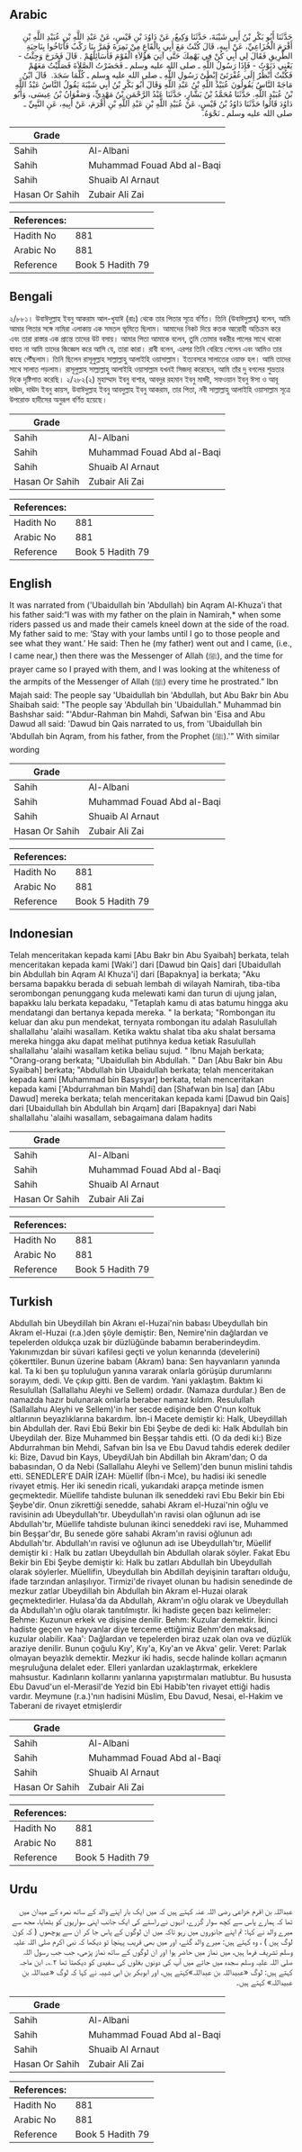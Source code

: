 ## Arabic


<div dir="rtl" lang="ar" style={{fontSize:'larger',backgroundColor:'#f8f9fa',padding:20}}>
حَدَّثَنَا أَبُو بَكْرِ بْنُ أَبِي شَيْبَةَ، حَدَّثَنَا وَكِيعٌ، عَنْ دَاوُدَ بْنِ قَيْسٍ، عَنْ عَبْدِ اللَّهِ بْنِ عُبَيْدِ اللَّهِ بْنِ أَقْرَمَ الْخُزَاعِيِّ، عَنْ أَبِيهِ، قَالَ كُنْتُ مَعَ أَبِي بِالْقَاعِ مِنْ نَمِرَةَ فَمَرَّ بِنَا رَكْبٌ فَأَنَاخُوا بِنَاحِيَةِ الطَّرِيقِ فَقَالَ لِي أَبِي كُنْ فِي بَهْمِكَ حَتَّى آتِيَ هَؤُلاَءِ الْقَوْمَ فَأُسَائِلَهُمْ ‏.‏ قَالَ فَخَرَجَ وَجِئْتُ - يَعْنِي دَنَوْتُ - فَإِذَا رَسُولُ اللَّهِ ـ صلى الله عليه وسلم ـ فَحَضَرْتُ الصَّلاَةَ فَصَلَّيْتُ مَعَهُمْ فَكُنْتُ أَنْظُرُ إِلَى عُفْرَتَىْ إِبْطَىْ رَسُولِ اللَّهِ ـ صلى الله عليه وسلم ـ كُلَّمَا سَجَدَ‏.‏ ‏ قَالَ ابْنُ مَاجَهْ النَّاسُ يَقُولُونَ عُبَيْدُ اللَّهِ بْنُ عَبْدِ اللَّهِ وَقَالَ أَبُو بَكْرِ بْنُ أَبِي شَيْبَةَ يَقُولُ النَّاسُ عَبْدُ اللَّهِ بْنُ عُبَيْدِ اللَّهِ‏‏.‏ حَدَّثَنَا مُحَمَّدُ بْنُ بَشَّارٍ، حَدَّثَنَا عَبْدُ الرَّحْمَنِ بْنُ مَهْدِيٍّ، وَصَفْوَانُ بْنُ عِيسَى، وَأَبُو دَاوُدَ قَالُوا حَدَّثَنَا دَاوُدُ بْنُ قَيْسٍ، عَنْ عُبَيْدِ اللَّهِ بْنِ عَبْدِ اللَّهِ بْنِ أَقْرَمَ، عَنْ أَبِيهِ، عَنِ النَّبِيِّ ـ صلى الله عليه وسلم ـ نَحْوَهُ‏.‏
</div>
<div style={{backgroundColor:'#f8f9fa',padding:20, marginBottom: 10}}><table> <thead> <tr> <th>Grade</th> <th></th> </tr> </thead> <tbody> <tr><td>Sahih</td><td>Al-Albani</td></tr><tr><td>Sahih</td><td>Muhammad Fouad Abd al-Baqi</td></tr><tr><td>Sahih</td><td>Shuaib Al Arnaut</td></tr><tr><td>Hasan Or Sahih</td><td>Zubair Ali Zai</td></tr></tbody></table><table> <thead> <tr> <th>References:</th> <th></th> </tr> </thead> <tbody><tr><td>Hadith No</td><td>881</td></tr><tr><td>Arabic No</td><td>881</td></tr><tr><td>Reference</td><td>Book 5 Hadith 79</td></tr></tbody></table></div>

## Bengali


<div dir="ltr" lang="bn" style={{fontSize:'larger',backgroundColor:'#f8f9fa',padding:20}}>
২/৮৮১। উবাঈদুল্লাহ ইবনু আকরাম আল-খুযাঈ (রাঃ) থেকে তার পিতার সূত্রে বর্ণিত। তিনি (উবাঈদুল্লাহ্) বলেন, আমি আমার পিতার সঙ্গে নামিরা এলাকায় এক সমতল ভূমিতে ছিলাম। আমাদের নিকট দিয়ে কতক আরোহী অতিক্রম করে এবং তারা রাস্তার এক প্রান্তে তাদের উট বসায়। আমার পিতা আমাকে বলেন, তুমি তোমার বকরীর পালের সাথে থাকো যাবত না আমি তাদের জিজ্ঞেস করে আসি যে, তারা কারা। রাবী বলেন, এরপর তিনি বেরিয়ে গেলেন এবং আমিও তার কাছে পৌঁছলাম। তিনি ছিলেন রাসূলুল্লাহ সাল্লাল্লাহু আলাইহি ওয়াসাল্লাম। ইত্যবসরে সালাতের ওয়াক্ত হল। আমি তাদের সাথে সালাত পড়লাম। রাসূলুল্লাহ সাল্লাল্লাহু আলাইহি ওয়াসাল্লাম যখনই সিজদা্ করেছেন, আমি তাঁর দু বগলের শুভ্রতার দিকে দৃষ্টিপাত করেছি। ২/২৮২(২) মুহাম্মাদ ইবনু বাশার, আবদুর রহমান ইবনু মাহ্দী, সফওয়ান ইবনু ঈসা ও আবূ দাঊদ, দাঊদ ইবনু কায়স, উবাঈদুল্লাহ ইবনু আবদুল্লাহ ইবনু আকরাম, তার পিতা, নবী সাল্লাল্লাহু আলাইহি ওয়াসাল্লাম সূত্রে উপরোক্ত হাদীসের অনুরূপ বর্ণিত হয়েছে।
</div>
<div style={{backgroundColor:'#f8f9fa',padding:20, marginBottom: 10}}><table> <thead> <tr> <th>Grade</th> <th></th> </tr> </thead> <tbody> <tr><td>Sahih</td><td>Al-Albani</td></tr><tr><td>Sahih</td><td>Muhammad Fouad Abd al-Baqi</td></tr><tr><td>Sahih</td><td>Shuaib Al Arnaut</td></tr><tr><td>Hasan Or Sahih</td><td>Zubair Ali Zai</td></tr></tbody></table><table> <thead> <tr> <th>References:</th> <th></th> </tr> </thead> <tbody><tr><td>Hadith No</td><td>881</td></tr><tr><td>Arabic No</td><td>881</td></tr><tr><td>Reference</td><td>Book 5 Hadith 79</td></tr></tbody></table></div>

## English


<div dir="ltr" lang="en" style={{fontSize:'larger',backgroundColor:'#f8f9fa',padding:20}}>
It was narrated from ('Ubaidullah bin 'Abdullah) bin Aqram Al-Khuza'i that his father said:“I was with my father on the plain in Namirah,* when some riders passed us and made their camels kneel down at the side of the road. My father said to me: ‘Stay with your lambs until I go to those people and see what they want.’ He said: Then he (my father) went out and I came, (i.e., I came near,) then there was the Messenger of Allah (ﷺ), and the time for prayer came so I prayed with them, and I was looking at the whiteness of the armpits of the Messenger of Allah (ﷺ) every time he prostrated.” Ibn Majah said: The people say 'Ubaidullah bin 'Abdullah, but Abu Bakr bin Abu Shaibah said: "The people say 'Abdullah bin 'Ubaidullah." Muhammad bin Bashshar said: "'Abdur-Rahman bin Mahdi, Safwan bin 'Eisa and Abu Dawud all said: 'Dawud bin Qais narrated to us, from 'Ubaidullah bin 'Abdullah bin Aqram, from his father, from the Prophet (ﷺ).'" With similar wording
</div>
<div style={{backgroundColor:'#f8f9fa',padding:20, marginBottom: 10}}><table> <thead> <tr> <th>Grade</th> <th></th> </tr> </thead> <tbody> <tr><td>Sahih</td><td>Al-Albani</td></tr><tr><td>Sahih</td><td>Muhammad Fouad Abd al-Baqi</td></tr><tr><td>Sahih</td><td>Shuaib Al Arnaut</td></tr><tr><td>Hasan Or Sahih</td><td>Zubair Ali Zai</td></tr></tbody></table><table> <thead> <tr> <th>References:</th> <th></th> </tr> </thead> <tbody><tr><td>Hadith No</td><td>881</td></tr><tr><td>Arabic No</td><td>881</td></tr><tr><td>Reference</td><td>Book 5 Hadith 79</td></tr></tbody></table></div>

## Indonesian


<div dir="ltr" lang="id" style={{fontSize:'larger',backgroundColor:'#f8f9fa',padding:20}}>
Telah menceritakan kepada kami [Abu Bakr bin Abu Syaibah] berkata, telah menceritakan kepada kami [Waki'] dari [Dawud bin Qais] dari [Ubaidullah bin Abdullah bin Aqram Al Khuza'i] dari [Bapaknya] ia berkata; "Aku bersama bapakku berada di sebuah lembah di wilayah Namirah, tiba-tiba serombongan penunggang kuda melewati kami dan turun di ujung jalan, bapakku lalu berkata kepadaku, "Tetaplah kamu di atas batumu hingga aku mendatangi dan bertanya kepada mereka. " Ia berkata; "Rombongan itu keluar dan aku pun mendekat, ternyata rombongan itu adalah Rasulullah shallallahu 'alaihi wasallam. Ketika waktu shalat tiba aku shalat bersama mereka hingga aku dapat melihat putihnya kedua ketiak Rasulullah shallallahu 'alaihi wasallam ketika beliau sujud. " Ibnu Majah berkata; "Orang-orang berkata; "Ubaidullah bin Abdullah. " Dan [Abu Bakr bin Abu Syaibah] berkata; "Abdullah bin Ubaidullah berkata; telah menceritakan kepada kami [Muhammad bin Basysyar] berkata, telah menceritakan kepada kami ['Abdurrahman bin Mahdi] dan [Shafwan bin Isa] dan [Abu Dawud] mereka berkata; telah menceritakan kepada kami [Dawud bin Qais] dari [Ubaidullah bin Abdullah bin Arqam] dari [Bapaknya] dari Nabi shallallahu 'alaihi wasallam, sebagaimana dalam hadits
</div>
<div style={{backgroundColor:'#f8f9fa',padding:20, marginBottom: 10}}><table> <thead> <tr> <th>Grade</th> <th></th> </tr> </thead> <tbody> <tr><td>Sahih</td><td>Al-Albani</td></tr><tr><td>Sahih</td><td>Muhammad Fouad Abd al-Baqi</td></tr><tr><td>Sahih</td><td>Shuaib Al Arnaut</td></tr><tr><td>Hasan Or Sahih</td><td>Zubair Ali Zai</td></tr></tbody></table><table> <thead> <tr> <th>References:</th> <th></th> </tr> </thead> <tbody><tr><td>Hadith No</td><td>881</td></tr><tr><td>Arabic No</td><td>881</td></tr><tr><td>Reference</td><td>Book 5 Hadith 79</td></tr></tbody></table></div>

## Turkish


<div dir="ltr" lang="tr" style={{fontSize:'larger',backgroundColor:'#f8f9fa',padding:20}}>
Abdullah bin Ubeydillah bin Akranı el-Huzai'nin babası Ubeydullah bin Akram el-Huzai (r.a.)den şöyle demiştir: Ben, Nemire'nin dağlardan ve tepelerden oldukça uzak bir düzlüğünde babamın beraberindeydim. Yakınımızdan bir süvari kafilesi geçti ve yolun kenarında (develerini) çökerttiler. Bunun üzerine babam (Akram) bana: Sen hayvanların yanında kal. Ta ki ben şu topluluğun yanına vararak onlarla görüşüp durumlarını sorayım, dedi. Ve çıkıp gitti. Ben de vardım. Yani yaklaştım. Baktım ki Resulullah (Sallallahu Aleyhi ve Sellem) ordadır. (Namaza durdular.) Ben de namazda hazır bulunarak onlarla beraber namaz kıldım. Resulullah (Sallallahu Aleyhi ve Sellem)'in her secde edişinde ben O'nun koltuk altlarının beyazlıklarına bakardım. İbn-i Macete demiştir ki: Halk, Ubeydillah bin Abdullah der. Ravi Ebü Bekir bin Ebi Şeybe de dedi ki: Halk Abdullah bin Ubeydilah der. Bize Muhammed bin Beşşar tahdis etti. (O da dedi ki:) Bize Abdurrahman bin Mehdi, Safvan bin İsa ve Ebu Davud tahdis ederek dediler ki: Bize, Davud bin Kays, UbeydiUah bin Abdillah bin Akram'dan; O da babasından, O da Nebi (Sallallahu Aleyhi ve Sellem)'den bunun mislini tahdis etti. SENEDLER'E DAİR İZAH: Müellif (İbn-i Mce), bu hadisi iki senedIe rivayet etmiş. Her iki senedin ricali, yukarıdaki arapça metinde ismen geçmektedir. Müellife tahdiste bulunan ilk seneddeki ravi Ebu Bekir bin Ebi Şeybe'dir. Onun zikrettiği senedde, sahabi Akram el-Huzai'nin oğlu ve ravisinin adı UbeyduIIah'tır. Ubeydullah'ın ravisi olan oğlunun adı ise Abdullah'tır, Müellife tahdiste bulunan ikinci seneddeki ravi ise, Muhammed bin Beşşar'dır, Bu senede göre sahabi Akram'ın ravisi oğlunun adı Abdullah'tır. Abdullah'ın ravisi ve oğlunun adı ise Ubeydullah'tır, Müellif demiştir ki : Halk bu zatları Ubeydullah bin Abdullah olarak söyler. Fakat Ebu Bekir bin Ebi Şeybe demiştir ki: Halk bu zatları AbduIIah bin Ubeydullah olarak söylerler. Müellifin, Ubeydullah bin Abdillah deyişinin taraftarı olduğu, ifade tarzından anlaşılıyor. Tirmizi'de rivayet olunan bu hadisin senedinde de mezkur zatlar Ubeydillah bin Abdullah bin Akram el-Huzai olarak geçmektedirler. Hulasa'da da Abdullah, Akram'ın oğlu olarak ve Ubeydullah da Abdullah'ın oğlu olarak tanıtılmıştır. İki hadiste geçen bazı kelimeler: Behme: Kuzunun erkek ve dişisine denilir. Behm: Kuzular demektir. İkinci hadiste geçen ve hayvanlar diye terceme ettiğimiz Behm'den maksad, kuzular olabilir. Kaa': Dağlardan ve tepelerden biraz uzak olan ova ve düzlük araziye denilir. Bunun çoğulu Kıy', Kıy'a, Kıy'an ve Akva' gelir. Veret: Parlak olmayan beyazlık demektir. Mezkur iki hadis, secde halinde kolları açmanın meşruluğuna delalet eder. Elleri yanlardan uzaklaştırmak, erkeklere mahsustur. Kadınların kollarını yanlarına yapıştırmaları matlubtur. Bu hususta Ebu Davud'un el-Merasil'de Yezid bin Ebi Habib'ten rivayet ettiği hadis vardır. Meymune (r.a.)'nın hadisini Müslim, Ebu Davud, Nesai, el-Hakim ve Taberani de rivayet etmişlerdir
</div>
<div style={{backgroundColor:'#f8f9fa',padding:20, marginBottom: 10}}><table> <thead> <tr> <th>Grade</th> <th></th> </tr> </thead> <tbody> <tr><td>Sahih</td><td>Al-Albani</td></tr><tr><td>Sahih</td><td>Muhammad Fouad Abd al-Baqi</td></tr><tr><td>Sahih</td><td>Shuaib Al Arnaut</td></tr><tr><td>Hasan Or Sahih</td><td>Zubair Ali Zai</td></tr></tbody></table><table> <thead> <tr> <th>References:</th> <th></th> </tr> </thead> <tbody><tr><td>Hadith No</td><td>881</td></tr><tr><td>Arabic No</td><td>881</td></tr><tr><td>Reference</td><td>Book 5 Hadith 79</td></tr></tbody></table></div>

## Urdu


<div dir="rtl" lang="ur" style={{fontSize:'larger',backgroundColor:'#f8f9fa',padding:20}}>
عبداللہ بن اقرم خزاعی رضی اللہ عنہ کہتے ہیں کہ میں ایک بار اپنے والد کے ساتھ نمرہ کے میدان میں تھا کہ ہمارے پاس سے کچھ سوار گزرے، انہوں نے راستے کی ایک جانب اپنی سواریوں کو بٹھایا، مجھ سے میرے والد نے کہا: تم اپنے جانوروں میں رہو تاکہ میں ان لوگوں کے پاس جا کر ان سے پوچھوں ( کہ کون لوگ ہیں ) ، وہ کہتے ہیں: میرے والد گئے، اور میں بھی قریب پہنچا تو دیکھا کہ نبی اکرم صلی اللہ علیہ وسلم تشریف فرما ہیں، میں نماز میں حاضر ہوا اور ان لوگوں کے ساتھ نماز پڑھی، جب جب رسول اللہ صلی اللہ علیہ وسلم سجدہ میں جاتے میں آپ کی دونوں بغلوں کی سفیدی کو دیکھتا تھا ۲؎۔ ابن ماجہ کہتے ہیں: لوگ «عبیداللہ بن عبداللہ»کہتے ہیں، اور ابوبکر بن ابی شیبہ نے کہا کہ لوگ «عبداللہ بن عبیداللہ» کہتے ہیں۔
</div>
<div style={{backgroundColor:'#f8f9fa',padding:20, marginBottom: 10}}><table> <thead> <tr> <th>Grade</th> <th></th> </tr> </thead> <tbody> <tr><td>Sahih</td><td>Al-Albani</td></tr><tr><td>Sahih</td><td>Muhammad Fouad Abd al-Baqi</td></tr><tr><td>Sahih</td><td>Shuaib Al Arnaut</td></tr><tr><td>Hasan Or Sahih</td><td>Zubair Ali Zai</td></tr></tbody></table><table> <thead> <tr> <th>References:</th> <th></th> </tr> </thead> <tbody><tr><td>Hadith No</td><td>881</td></tr><tr><td>Arabic No</td><td>881</td></tr><tr><td>Reference</td><td>Book 5 Hadith 79</td></tr></tbody></table></div>